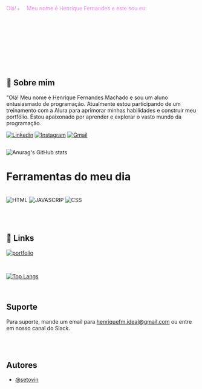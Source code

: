 <div   style="color:violet">                            Olá!
    <img src="https://media.tenor.com/FNR0r9Bb6EwAAAAi/peace-out-victory-hand-emoji.gif" alt="Waving Hand" width="4%"> Meu nome é Henrique Fernandes e este sou eu: 
</div>

## 🚀 Sobre mim
"Olá! Meu nome é Henrique Fernandes Machado e sou um aluno entusiasmado de programação. Atualmente estou participando de um treinamento com a Alura para aprimorar minhas habilidades e construir meu portfólio. Estou apaixonado por aprender e explorar o vasto mundo da programação.



[![Linkedin](https://img.shields.io/badge/LinkedIn-0077B5?style=for-the-badge&logo=linkedin&logoColor=white)](https://www.linkedin.com/in/henrique-fernandes-90815627a/)
[![Instagram](https://img.shields.io/badge/Instagram-E4405F?style=for-the-badge&logo=instagram&logoColor=white)](https://www.instagram.com/hen.rique_fm/)
[![Gmail](https://img.shields.io/badge/Gmail-D14836?style=for-the-badge&logo=gmail&logoColor=white)](mailto:henriquefm.ideal@gmail.com)


##

![Anurag's GitHub stats](https://github-readme-stats.vercel.app/api?username=setovin&show_icons=true&theme=synthwave)
# Ferramentas do meu dia 

<div style="display: inline_block"><br/>
<img alt="HTML" src="https://img.shields.io/badge/HTML-239120?style=for-the-badge&logo=html5&logoColor=white"/>
<img alt="JAVASCRIP" src="https://img.shields.io/badge/JavaScript-F7DF1E?style=for-the-badge&logo=javascript&logoColor=black"/> <img alt="CSS" src="https://img.shields.io/badge/CSS-239120?&style=for-the-badge&logo=css3&logoColor=white"/>
</div>

<br/>
<br/>
<br/>

## 🔗 Links
[![portfolio](https://img.shields.io/badge/my_portfolio-000?style=for-the-badge&logo=ko-fi&logoColor=white)](https://portifolio-gru.vercel.app)


<br/>

[![Top Langs](https://github-readme-stats.vercel.app/api/top-langs/?username=setovin&layout=donut)](https://github.com/setovin/github-readme-stats)

<br/>

## Suporte

Para suporte, mande um email para henriquefm.ideal@gmail.com ou entre em nosso canal do Slack.

<br/>
<br/>

## Autores

- [@setovin](https://www.instagram.com/hen.rique_fm/)



